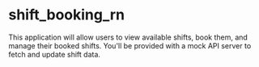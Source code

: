 # shift_booking_rn
 This application will allow users to view available shifts, book them, and manage their booked shifts. You'll be provided with a mock API server to fetch and update shift data.
